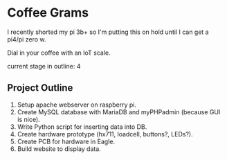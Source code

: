 # Coffee Grams

I recently shorted my pi 3b+ so I'm putting this on hold until I can get a pi4/pi zero w.

Dial in your coffee with an IoT scale.

current stage in outline: 4

## Project Outline
1. Setup apache webserver on raspberry pi.
2. Create MySQL database with MariaDB and myPHPadmin (because GUI is nice).
3. Write Python script for inserting data into DB.
4. Create hardware prototype (hx711, loadcell, buttons?, LEDs?).
5. Create PCB for hardware in Eagle.
6. Build website to display data.
